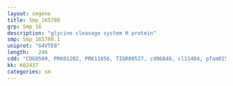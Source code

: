 ```yaml
---
layout: smgene
title: Smp_165780
grp: Smp_16
description: "glycine cleavage system H protein"
smp: Smp_165780.1
uniprot: "G4VTE8"
length:   246
cdd: "COG0509, PRK01202, PRK11856, TIGR00527, cd06848, cl11404, pfam01597"
kk: K02437
categories: sm
---
```

